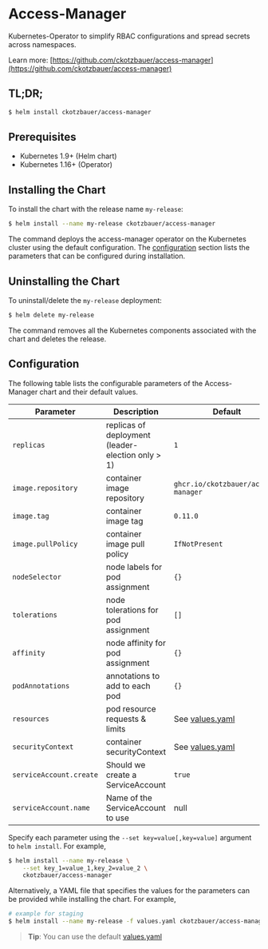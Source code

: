 # Access-Manager

Kubernetes-Operator to simplify RBAC configurations and spread secrets across namespaces.

Learn more: [https://github.com/ckotzbauer/access-manager](https://github.com/ckotzbauer/access-manager)

## TL;DR;

```bash
$ helm install ckotzbauer/access-manager
```

## Prerequisites

- Kubernetes 1.9+ (Helm chart)
- Kubernetes 1.16+ (Operator)

## Installing the Chart

To install the chart with the release name `my-release`:

```bash
$ helm install --name my-release ckotzbauer/access-manager
```

The command deploys the access-manager operator on the Kubernetes cluster using the default configuration. The [configuration](#configuration) section lists the parameters that can be configured during installation.

## Uninstalling the Chart

To uninstall/delete the `my-release` deployment:

```bash
$ helm delete my-release
```
The command removes all the Kubernetes components associated with the chart and deletes the release.

## Configuration

The following table lists the configurable parameters of the Access-Manager chart and their default values.

|               Parameter                |                    Description                    |            Default                    |
| -------------------------------------- | ------------------------------------------------- | ------------------------------------- |
| `replicas`                             | replicas of deployment (leader-election only > 1) | `1`                                   |
| `image.repository`                     | container image repository                        | `ghcr.io/ckotzbauer/access-manager`   |
| `image.tag`                            | container image tag                               | `0.11.0`                               |
| `image.pullPolicy`                     | container image pull policy                       | `IfNotPresent`                        |
| `nodeSelector`                         | node labels for pod assignment                    | `{}`                                  |
| `tolerations`                          | node tolerations for pod assignment               | `[]`                                  |
| `affinity`                             | node affinity for pod assignment                  | `{}`                                  |
| `podAnnotations`                       | annotations to add to each pod                    | `{}`                                  |
| `resources`                            | pod resource requests & limits                    | See [values.yaml](values.yaml)        |
| `securityContext`                      | container securityContext                         | See [values.yaml](values.yaml)        |
| `serviceAccount.create`	             | Should we create a ServiceAccount	             | `true`                                |
| `serviceAccount.name`		             | Name of the ServiceAccount to use                 | null                                  |

Specify each parameter using the `--set key=value[,key=value]` argument to `helm install`. For example,

```bash
$ helm install --name my-release \
    --set key_1=value_1,key_2=value_2 \
    ckotzbauer/access-manager
```

Alternatively, a YAML file that specifies the values for the parameters can be provided while installing the chart. For example,

```bash
# example for staging
$ helm install --name my-release -f values.yaml ckotzbauer/access-manager
```

> **Tip**: You can use the default [values.yaml](values.yaml)
